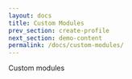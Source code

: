 ```yaml
---
layout: docs
title: Custom Modules
prev_section: create-profile
next_section: demo-content
permalink: /docs/custom-modules/
---
```


Custom modules